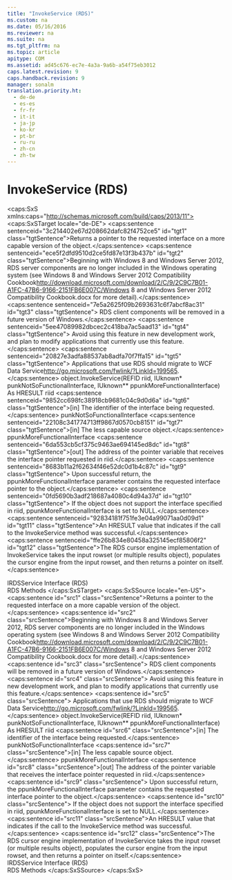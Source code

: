```yaml
---
title: "InvokeService (RDS)"
ms.custom: na
ms.date: 05/16/2016
ms.reviewer: na
ms.suite: na
ms.tgt_pltfrm: na
ms.topic: article
apitype: COM
ms.assetid: ad45c676-ec7e-4a3a-9a6b-a54f75eb3012
caps.latest.revision: 9
caps.handback.revision: 9
manager: sonalm
translation.priority.ht: 
  - de-de
  - es-es
  - fr-fr
  - it-it
  - ja-jp
  - ko-kr
  - pt-br
  - ru-ru
  - zh-cn
  - zh-tw
---
```

# InvokeService (RDS)
<?xml version="1.0" encoding="utf-8"?>
<caps:SxS xmlns:caps="http://schemas.microsoft.com/build/caps/2013/11">
  <caps:SxSTarget locale="de-DE">
    <developerReferenceWithSyntaxDocument xsi:schemaLocation="http://ddue.schemas.microsoft.com/authoring/2003/5 http://dduestorage.blob.core.windows.net/ddueschema/developer.xsd" xmlns="http://ddue.schemas.microsoft.com/authoring/2003/5" xmlns:xlink="http://www.w3.org/1999/xlink" xmlns:xsi="http://www.w3.org/2001/XMLSchema-instance">
      <introduction>
        <para>
          <caps:sentence sentenceid="3c214402e67d208662dafc82f4752ce5" id="tgt1" class="tgtSentence">Returns a pointer to the requested interface on a more capable version of the object.</caps:sentence>
        </para>
        <alert class="important">
          <para>
            <caps:sentence sentenceid="ece5f2dfd9510d2ce5fd87e13f3b437b" id="tgt2" class="tgtSentence">Beginning with Windows 8 and Windows Server 2012, RDS server components are no longer included in the Windows operating system (see Windows 8 and <externalLink><linkText>Windows Server 2012 Compatibility Cookbook</linkText><linkUri>http://download.microsoft.com/download/2/C/9/2C9C7B01-A1FC-47B6-9166-2151FB6E007C/Windows 8 and Windows Server 2012 Compatibility Cookbook.docx</linkUri></externalLink> for more detail).</caps:sentence>
            <caps:sentence sentenceid="7e5a2625f09b2693631c6f7abcf8ac31" id="tgt3" class="tgtSentence"> RDS client components will be removed in a future version of Windows.</caps:sentence>
            <caps:sentence sentenceid="5ee47089982dbcec2c418ba7ac5aad13" id="tgt4" class="tgtSentence"> Avoid using this feature in new development work, and plan to modify applications that currently use this feature.</caps:sentence>
            <caps:sentence sentenceid="20827e3adfa88537ab8adfa70f7ffa15" id="tgt5" class="tgtSentence"> Applications that use RDS should migrate to  <externalLink><linkText>WCF Data Service</linkText><linkUri>http://go.microsoft.com/fwlink/?LinkId=199565</linkUri></externalLink>.</caps:sentence>
          </para>
        </alert>
      </introduction>
      <syntaxSection>
        <legacySyntax>
object.<legacyBold>InvokeService</legacyBold>(REFID <parameterReference>riid</parameterReference>, IUknown* <parameterReference>punkNotSoFunctionalInterface</parameterReference>, IUknown** <parameterReference>ppunkMoreFunctionalInterface</parameterReference>) As HRESULT</legacySyntax>
      </syntaxSection>
      <parameters>
        <content>
          <para>
            <parameterReference>riid</parameterReference>
          </para>
          <para>
            <caps:sentence sentenceid="9852cc698fc38918cb9681c04c9d0d6a" id="tgt6" class="tgtSentence">[in] The identifier of the interface being requested.</caps:sentence>
          </para>
          <para>
            <parameterReference>punkNotSoFunctionalInterface</parameterReference>
          </para>
          <para>
            <caps:sentence sentenceid="22108c341774713ff9867d0570cb8151" id="tgt7" class="tgtSentence">[in] The less capable source object.</caps:sentence>
          </para>
          <para>
            <parameterReference>ppunkMoreFunctionalInterface</parameterReference>
          </para>
          <para>
            <caps:sentence sentenceid="6da553cb5cf375c9463ae694145ed8dc" id="tgt8" class="tgtSentence">[out] The address of the pointer variable that receives the interface pointer requested in <parameterReference>riid</parameterReference>.</caps:sentence>
            <caps:sentence sentenceid="8683b11a2f62634f46e52dc0d1b4c87c" id="tgt9" class="tgtSentence"> Upon successful return, the <parameterReference>ppunkMoreFunctionalInterface</parameterReference> parameter contains the requested interface pointer to the object.</caps:sentence>
            <caps:sentence sentenceid="0fd5690b3adf218687a4080c4d94a37d" id="tgt10" class="tgtSentence"> If the object does not support the interface specified in <parameterReference>riid</parameterReference>, <parameterReference>ppunkMoreFunctionalInterface</parameterReference> is set to NULL.</caps:sentence>
          </para>
        </content>
      </parameters>
      <returnValue>
        <content>
          <para>
            <caps:sentence sentenceid="92834181f751fe3e04a99071aa0d09d1" id="tgt11" class="tgtSentence">An HRESULT value that indicates if the call to the <legacyBold>InvokeService</legacyBold> method was successful.</caps:sentence>
          </para>
        </content>
      </returnValue>
      <languageReferenceRemarks>
        <content>
          <para>
            <caps:sentence sentenceid="ffe26b834e80458a325145ecf85806f2" id="tgt12" class="tgtSentence">The RDS cursor engine implementation of <legacyBold>InvokeService</legacyBold> takes the input rowset (or multiple results object), populates the cursor engine from the input rowset, and then returns a pointer on itself.</caps:sentence>
          </para>
        </content>
      </languageReferenceRemarks>
      <section>
        <title>
          <caps:sentence sentenceid="2f342d3be839cc5b67ae0de7d404b8e6" id="tgt13" class="tgtSentence">Applies To</caps:sentence>
        </title>
        <content>
          <para>
            <link xlink:href="01044c3a-ed38-4144-bc43-fe38a6d22d04">IRDSService Interface (RDS)</link>
          </para>
        </content>
      </section>
      <relatedTopics>
        <link xlink:href="c2c6af1a-3c44-4c9d-ad33-b381552c71af">RDS Methods</link>
      </relatedTopics>
    </developerReferenceWithSyntaxDocument>
  </caps:SxSTarget>
  <caps:SxSSource locale="en-US">
    <developerReferenceWithSyntaxDocument xsi:schemaLocation="http://ddue.schemas.microsoft.com/authoring/2003/5 http://dduestorage.blob.core.windows.net/ddueschema/developer.xsd" xmlns="http://ddue.schemas.microsoft.com/authoring/2003/5" xmlns:xlink="http://www.w3.org/1999/xlink" xmlns:xsi="http://www.w3.org/2001/XMLSchema-instance">
      <introduction>
        <para>
          <caps:sentence id="src1" class="srcSentence">Returns a pointer to the requested interface on a more capable version of the object.</caps:sentence>
        </para>
        <alert class="important">
          <para>
            <caps:sentence id="src2" class="srcSentence">Beginning with Windows 8 and Windows Server 2012, RDS server components are no longer included in the Windows operating system (see Windows 8 and <externalLink><linkText>Windows Server 2012 Compatibility Cookbook</linkText><linkUri>http://download.microsoft.com/download/2/C/9/2C9C7B01-A1FC-47B6-9166-2151FB6E007C/Windows 8 and Windows Server 2012 Compatibility Cookbook.docx</linkUri></externalLink> for more detail).</caps:sentence>
            <caps:sentence id="src3" class="srcSentence"> RDS client components will be removed in a future version of Windows.</caps:sentence>
            <caps:sentence id="src4" class="srcSentence"> Avoid using this feature in new development work, and plan to modify applications that currently use this feature.</caps:sentence>
            <caps:sentence id="src5" class="srcSentence"> Applications that use RDS should migrate to  <externalLink><linkText>WCF Data Service</linkText><linkUri>http://go.microsoft.com/fwlink/?LinkId=199565</linkUri></externalLink>.</caps:sentence>
          </para>
        </alert>
      </introduction>
      <syntaxSection>
        <legacySyntax>
object.<legacyBold>InvokeService</legacyBold>(REFID <parameterReference>riid</parameterReference>, IUknown* <parameterReference>punkNotSoFunctionalInterface</parameterReference>, IUknown** <parameterReference>ppunkMoreFunctionalInterface</parameterReference>) As HRESULT</legacySyntax>
      </syntaxSection>
      <parameters>
        <content>
          <para>
            <parameterReference>riid</parameterReference>
          </para>
          <para>
            <caps:sentence id="src6" class="srcSentence">[in] The identifier of the interface being requested.</caps:sentence>
          </para>
          <para>
            <parameterReference>punkNotSoFunctionalInterface</parameterReference>
          </para>
          <para>
            <caps:sentence id="src7" class="srcSentence">[in] The less capable source object.</caps:sentence>
          </para>
          <para>
            <parameterReference>ppunkMoreFunctionalInterface</parameterReference>
          </para>
          <para>
            <caps:sentence id="src8" class="srcSentence">[out] The address of the pointer variable that receives the interface pointer requested in <parameterReference>riid</parameterReference>.</caps:sentence>
            <caps:sentence id="src9" class="srcSentence"> Upon successful return, the <parameterReference>ppunkMoreFunctionalInterface</parameterReference> parameter contains the requested interface pointer to the object.</caps:sentence>
            <caps:sentence id="src10" class="srcSentence"> If the object does not support the interface specified in <parameterReference>riid</parameterReference>, <parameterReference>ppunkMoreFunctionalInterface</parameterReference> is set to NULL.</caps:sentence>
          </para>
        </content>
      </parameters>
      <returnValue>
        <content>
          <para>
            <caps:sentence id="src11" class="srcSentence">An HRESULT value that indicates if the call to the <legacyBold>InvokeService</legacyBold> method was successful.</caps:sentence>
          </para>
        </content>
      </returnValue>
      <languageReferenceRemarks>
        <content>
          <para>
            <caps:sentence id="src12" class="srcSentence">The RDS cursor engine implementation of <legacyBold>InvokeService</legacyBold> takes the input rowset (or multiple results object), populates the cursor engine from the input rowset, and then returns a pointer on itself.</caps:sentence>
          </para>
        </content>
      </languageReferenceRemarks>
      <section>
        <title>
          <caps:sentence id="src13" class="srcSentence">Applies To</caps:sentence>
        </title>
        <content>
          <para>
            <link xlink:href="01044c3a-ed38-4144-bc43-fe38a6d22d04">IRDSService Interface (RDS)</link>
          </para>
        </content>
      </section>
      <relatedTopics>
        <link xlink:href="c2c6af1a-3c44-4c9d-ad33-b381552c71af">RDS Methods</link>
      </relatedTopics>
    </developerReferenceWithSyntaxDocument>
  </caps:SxSSource>
</caps:SxS>